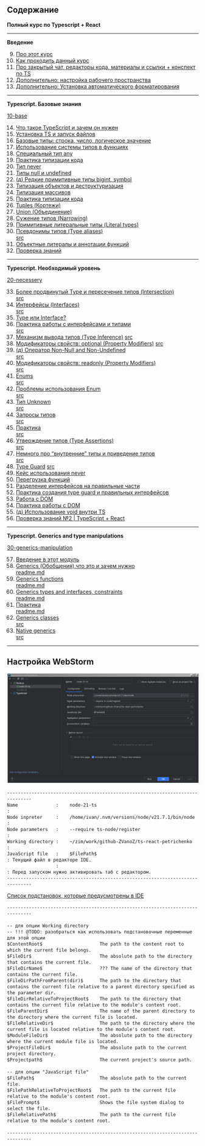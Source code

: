 ## Содержание

**Полный курс по Typescript + React**

---

**Введение**

9. [Про этот курс](https://campfire-school.com/courses/polnyy-kurs-po-typescript-react/episode/9)
10. [Как проходить данный курс](https://campfire-school.com/courses/polnyy-kurs-po-typescript-react/episode/10)
11. [Про закрытый чат, редакторы кода, материалы и ссылки + конспект по TS](https://campfire-school.com/courses/polnyy-kurs-po-typescript-react/episode/11)
12. [Дополнительно: настройка рабочего пространства](https://campfire-school.com/courses/polnyy-kurs-po-typescript-react/episode/12)
13. [Дополнительно: Установка автоматического форматирования](https://campfire-school.com/courses/polnyy-kurs-po-typescript-react/episode/13)

---

**Typescript. Базовые знания**

[10-base](20-ts/10-base)

14. [Что такое TypeScript и зачем он нужен](https://campfire-school.com/courses/polnyy-kurs-po-typescript-react/episode/14)
15. [Установка TS и запуск файлов](https://campfire-school.com/courses/polnyy-kurs-po-typescript-react/episode/15)
16. [Базовые типы: строка, число, логическое значение](https://campfire-school.com/courses/polnyy-kurs-po-typescript-react/episode/16)
17. [Использование системы типов в функциях](https://campfire-school.com/courses/polnyy-kurs-po-typescript-react/episode/17)
18. [Специальный тип any](https://campfire-school.com/courses/polnyy-kurs-po-typescript-react/episode/18)
19. [Практика типизации кода](https://campfire-school.com/courses/polnyy-kurs-po-typescript-react/episode/19)
20. [Тип never](https://campfire-school.com/courses/polnyy-kurs-po-typescript-react/episode/20)
21. [Типы null и undefined](https://campfire-school.com/courses/polnyy-kurs-po-typescript-react/episode/21)
22. [(д) Редкие примитивные типы bigint, symbol](https://campfire-school.com/courses/polnyy-kurs-po-typescript-react/episode/22)
23. [Типизация объектов и деструктуризация](https://campfire-school.com/courses/polnyy-kurs-po-typescript-react/episode/23)
24. [Типизация массивов](https://campfire-school.com/courses/polnyy-kurs-po-typescript-react/episode/24)
25. [Практика типизации кода](https://campfire-school.com/courses/polnyy-kurs-po-typescript-react/episode/25)
26. [Tuples (Кортежи)](https://campfire-school.com/courses/polnyy-kurs-po-typescript-react/episode/26)
27. [Union (Объединение)](https://campfire-school.com/courses/polnyy-kurs-po-typescript-react/episode/27)
28. [Сужение типов (Narrowing)](https://campfire-school.com/courses/polnyy-kurs-po-typescript-react/episode/28)
29. [Примитивные литеральные типы (Literal types)](https://campfire-school.com/courses/polnyy-kurs-po-typescript-react/episode/29)
30. [Псевдонимы типов (Type aliases)](https://campfire-school.com/courses/polnyy-kurs-po-typescript-react/episode/30)    
    [src](./20-ts/10-base/160-type-aliases/index.ts)
32. [Объектные литералы и аннотации функций](https://campfire-school.com/courses/polnyy-kurs-po-typescript-react/episode/31)
32. [Проверка знаний](https://campfire-school.com/courses/polnyy-kurs-po-typescript-react/episode/32)

---

**Typescript. Необходимый уровень**

[20-necessery](20-ts/20-necessery)

33. [Более продвинутый Type и пересечение типов (Intersection)](https://campfire-school.com/courses/polnyy-kurs-po-typescript-react/episode/33)  
    [src](./20-ts/20-necessery/010-intersection)
35. [Интерфейсы (Interfaces)](https://campfire-school.com/courses/polnyy-kurs-po-typescript-react/episode/34)  
    [src](./20-ts/20-necessery/020-interface)
36. [Type или Interface?](https://campfire-school.com/courses/polnyy-kurs-po-typescript-react/episode/35)
37. [Практика работы с интерфейсами и типами](https://campfire-school.com/courses/polnyy-kurs-po-typescript-react/episode/36)  
    [src](./20-ts/20-necessery/030-practice)
38. [Механизм вывода типов (Type Inference)](https://campfire-school.com/courses/polnyy-kurs-po-typescript-react/episode/37)
    [src](./20-ts/20-necessery/040-type-inference)
38. [Модификаторы свойств: optional (Property Modifiers)](https://campfire-school.com/courses/polnyy-kurs-po-typescript-react/episode/38)
    [src](./20-ts/20-necessery/050-property-modifiers)
39. [(д) Оператор Non-Null and Non-Undefined](https://campfire-school.com/courses/polnyy-kurs-po-typescript-react/episode/39)  
    [src](./20-ts/20-necessery/060-non-null-and-non-undefined)
40. [Модификаторы свойств: readonly (Property Modifiers)](https://campfire-school.com/courses/polnyy-kurs-po-typescript-react/episode/40)  
    [src](./20-ts/20-necessery/070-readonly)
41. [Enums](https://campfire-school.com/courses/polnyy-kurs-po-typescript-react/episode/41)  
    [src](./20-ts/20-necessery/080-enum)
42. [Проблемы использования Enum](https://campfire-school.com/courses/polnyy-kurs-po-typescript-react/episode/42)  
    [src](./20-ts/20-necessery/090-enum-trubles)
43. [Тип Unknown](https://campfire-school.com/courses/polnyy-kurs-po-typescript-react/episode/43)  
    [src](./20-ts/20-necessery/100-type-unknown)
44. [Запросы типов](https://campfire-school.com/courses/polnyy-kurs-po-typescript-react/episode/44)  
    [src](./20-ts/20-necessery/110-type-queries)
45. [Практика](https://campfire-school.com/courses/polnyy-kurs-po-typescript-react/episode/45)  
    [src](./20-ts/20-necessery/120-practice)
46. [Утверждение типов (Type Assertions)](https://campfire-school.com/courses/polnyy-kurs-po-typescript-react/episode/46)  
    [src](./20-ts/20-necessery/130-type-assertions)
47. [Немного про “внутренние” типы и приведение типов](https://campfire-school.com/courses/polnyy-kurs-po-typescript-react/episode/47)  
    [src](./20-ts/20-necessery/140-type-casting)
48. [Type Guard](https://campfire-school.com/courses/polnyy-kurs-po-typescript-react/episode/48)
    [src](./20-ts/20-necessery/190-practice-typeguard-interfaces)
49. [Кейс использования never](https://campfire-school.com/courses/polnyy-kurs-po-typescript-react/episode/49)
50. [Перегрузка функций](https://campfire-school.com/courses/polnyy-kurs-po-typescript-react/episode/50)
51. [Разделение интерфейсов на правильные части](https://campfire-school.com/courses/polnyy-kurs-po-typescript-react/episode/51)
52. [Практика создания type guard и правильных интерфейсов](https://campfire-school.com/courses/polnyy-kurs-po-typescript-react/episode/52)
53. [Работа с DOM](https://campfire-school.com/courses/polnyy-kurs-po-typescript-react/episode/53)
54. [Практика работы с DOM](https://campfire-school.com/courses/polnyy-kurs-po-typescript-react/episode/54)
55. [(д) Использование void внутри TS](https://campfire-school.com/courses/polnyy-kurs-po-typescript-react/episode/55)
56. [Проверка знаний №2 | TypeScript + React](https://campfire-school.com/courses/polnyy-kurs-po-typescript-react/episode/56)

---

**Typescript. Generics and type manipulations**

[30-generics-manipulation](20-ts/30-generics-manipulation)

57. [Введение в этот модуль](https://campfire-school.com/courses/polnyy-kurs-po-typescript-react/episode/57)
58. [Generics (Обобщения),что это и зачем нужно](https://campfire-school.com/courses/polnyy-kurs-po-typescript-react/episode/58)   
    [readme.md](20-ts/30-generics-manipulation/10-entry/readme.md)
59. [Generics functions](https://campfire-school.com/courses/polnyy-kurs-po-typescript-react/episode/59)  
    [readme.md](20-ts/30-generics-manipulation/20-generics-functions/readme.md)
60. [Generics types and interfaces, constraints](https://campfire-school.com/courses/polnyy-kurs-po-typescript-react/episode/60)  
    [readme.md](./20-ts/30-generics-manipulation/30-generics-types-interfaces-constraints/readme.md)
61. [Практика](https://campfire-school.com/courses/polnyy-kurs-po-typescript-react/episode/61)  
    [readme.md](./20-ts/30-generics-manipulation/40-generics-types-practice/readme.md)
62. [Generics classes](https://campfire-school.com/courses/polnyy-kurs-po-typescript-react/episode/62)  
    [src](./20-ts/30-generics-manipulation/50-generics-classes)
63. [Native generics](https://campfire-school.com/courses/polnyy-kurs-po-typescript-react/episode/63)  
    [src](./20-ts/30-generics-manipulation/60-native-generics)

---

## Настройка WebStorm

![settings-webstorm-ts.png](settings/webstorm/settings-webstorm-ts.png)

````text
-------------------------------------------------------------------------------
Name              :    node-21-ts                                             : 
Node inpreter     :    /home/ivan/.nvm/versions/node/v21.7.1/bin/node         : 
Node parameters   :    --require ts-node/register                             : 
Working directory :    ~/zim/work/github-ZVanoZ/ts-react-petrichenko          : 
JavaScript file   :    $FilePath$                                             : Текущий файл в редакторе IDE. 
                  :                                                           : Перед запуском нужно активировать таб с редактором.
-------------------------------------------------------------------------------
````

[Список подстановок, которые предусмотрены в IDE](https://www.jetbrains.com/help/objc/built-in-macros.html)

````text
-------------------------------------------------------------------------------

-- для опции Working directory
-- !!! @TODO: разобраться как использовать подстановочные переменные для этой опции
$ContentRoot$                     The path to the content root to which the current file belongs.
$FileDir$                         The absolute path to the directory that contains the current file.
$FileDirName$                     ??? The name of the directory that contains the current file.
$FileDirPathFromParent(dir)$      The path to the directory that contains the current file relative to a parent directory specified as the parameter dir.
$FileDirRelativeToProjectRoot$    The path to the directory that contains the current file relative to the module's content root.
$FileParentDir$                   The name of the parent directory to the directory where the current file is located.
$FileRelativeDir$                 The path to the directory where the current file is located relative to the module's content root.
$ModuleFileDir$                   The absolute path to the directory where the current module file is located.
$ProjectFileDir$                  The absolute path to the current project directory.
$Projectpath$                     The current project's source path.

-- для опции "JavaScript file"
$FilePath$                        The absolute path to the current file.
$FilePathRelativeToProjectRoot$   The path to the current file relative to the module's content root.
$FilePrompt$                      Shows the file system dialog to select the file.
$FileRelativePath$                The path to the current file relative to the module's content root.

-------------------------------------------------------------------------------
````